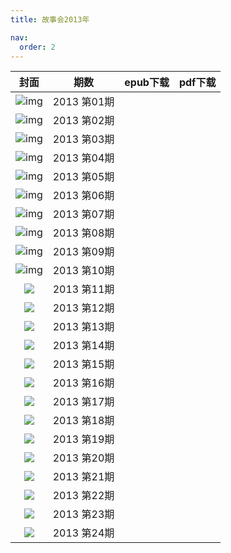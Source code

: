 ```yaml
---
title: 故事会2013年

nav:
  order: 2
---
```

|                            封面                            |     期数     | epub下载 | pdf下载 |
| :---------------------------------------------------------: | :----------: | -------- | ------- |
| ![img](../../../public/images/gushihui/gsh2013/gsh201301.jpg) | 2013 第01期 |          |         |
| ![img](../../../public/images/gushihui/gsh2013/gsh201302.jpg) | 2013 第02期 |          |         |
| ![img](../../../public/images/gushihui/gsh2013/gsh201301.jpg) | 2013 第03期 |          |         |
| ![img](../../../public/images/gushihui/gsh2013/gsh201304.jpg) | 2013 第04期 |          |         |
| ![img](../../../public/images/gushihui/gsh2013/gsh201305.jpg) | 2013 第05期 |          |         |
| ![img](../../../public/images/gushihui/gsh2013/gsh201306.jpg) | 2013 第06期 |          |         |
| ![img](../../../public/images/gushihui/gsh2013/gsh201307.jpg) | 2013 第07期 |          |         |
| ![img](../../../public/images/gushihui/gsh2013/gsh201308.jpg) | 2013 第08期 |          |         |
| ![img](../../../public/images/gushihui/gsh2013/gsh201309.jpg) | 2013 第09期 |          |         |
|     ![img](../../../public/images/gushihui/gsh201310.jpg)     | 2013 第10期 |          |         |
|  ![](../../../public/images/gushihui/gsh2013/gsh201311.jpg)  | 2013 第11期 |          |         |
|  ![](../../../public/images/gushihui/gsh2013/gsh201312.jpg)  | 2013 第12期 |          |         |
|  ![](../../../public/images/gushihui/gsh2013/gsh201313.jpg)  | 2013 第13期 |          |         |
|  ![](../../../public/images/gushihui/gsh2013/gsh201314.jpg)  | 2013 第14期 |          |         |
|  ![](../../../public/images/gushihui/gsh2013/gsh201315.jpg)  | 2013 第15期 |          |         |
|  ![](../../../public/images/gushihui/gsh2013/gsh201316.jpg)  | 2013 第16期 |          |         |
|  ![](../../../public/images/gushihui/gsh2013/gsh201317.jpg)  | 2013 第17期 |          |         |
|  ![](../../../public/images/gushihui/gsh2013/gsh201318.jpg)  | 2013 第18期 |          |         |
|  ![](../../../public/images/gushihui/gsh2013/gsh201319.jpg)  | 2013 第19期 |          |         |
|  ![](../../../public/images/gushihui/gsh2013/gsh201320.jpg)  | 2013 第20期 |          |         |
|  ![](../../../public/images/gushihui/gsh2013/gsh201321.jpg)  | 2013 第21期 |          |         |
|  ![](../../../public/images/gushihui/gsh2013/gsh201322.jpg)  | 2013 第22期 |          |         |
|  ![](../../../public/images/gushihui/gsh2013/gsh201323.jpg)  | 2013 第23期 |          |         |
|  ![](../../../public/images/gushihui/gsh2013/gsh201324.jpg)  | 2013 第24期 |          |         |
